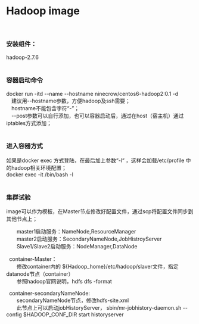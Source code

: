 Hadoop image
====
&nbsp;

### 安装组件：
hadoop-2.7.6<br/>
&nbsp;

### 容器启动命令
docker run -itd --name <container name>  --hostname <hostname> ninecrow/centos6-hadoop2:0.1  -d <br/>
&emsp;建议用--hostname参数，方便hadoop及ssh需要；<br/>
&emsp;hostname不能包含字符“-”；<br/>
&emsp;--post参数可以自行添加，也可以容器启动后，通过在host（宿主机）通过iptables方式添加；<br/>
&nbsp;

### 进入容器方式
如果是docker exec 方式登陆，在最后加上参数“-l“ ，这样会加载/etc/profile 中的hadoop相关环境配置； <br/>
docker exec -it <container> /bin/bash -l <br/>
&nbsp;

### 集群试验
image可以作为模板，在Master节点修改好配置文件，通过scp将配置文件同步到其他节点上；

&emsp;&emsp;master1启动服务：NameNode,ResourceManager<br/>
&emsp;&emsp;master2启动服务：SecondaryNameNode,JobHistroyServer<br/>
&emsp;&emsp;Slave1/Slave2启动服务：NodeManager,DataNode<br/>

&nbsp;
container-Master： <br/>
&emsp;&emsp;修改container内的 ${Hadoop_home}/etc/hadoop/slaver文件，指定datanode节点（container） <br/>
&emsp;&emsp;参照hadoop官网说明，hdfs dfs -format <br/>


&nbsp;
container-secondaryNameNode:<br/>
&emsp;&emsp;secondaryNameNode节点，修改hdfs-site.xml <br/>
&emsp;&emsp;此节点上可以启动jobHistoryServer， sbin/mr-jobhistory-daemon.sh --config $HADOOP_CONF_DIR start historyserver<br/>

